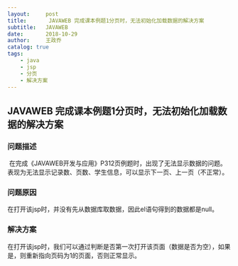 ```yaml
---
layout:     post
title:       JAVAWEB 完成课本例题1分页时，无法初始化加载数据的解决方案
subtitle:   JAVAWEB
date:       2018-10-29
author:     王政乔
catalog: true
tags:
    - java
    - jsp
    - 分页
    - 解决方案
---
```




## JAVAWEB 完成课本例题1分页时，无法初始化加载数据的解决方案
### 问题描述
​	在完成《JAVAWEB开发与应用》P312页例题时，出现了无法显示数据的问题。
	表现为无法显示记录数、页数、学生信息，可以显示下一页、上一页（不正常）。
### 问题原因
​	在打开该jsp时，并没有先从数据库取数据，因此el语句得到的数据都是null。
### 解决方案
​	在打开该jsp时，我们可以通过判断是否第一次打开该页面（数据是否为空），如果是，则重新指向页码为1的页面，否则正常显示。
